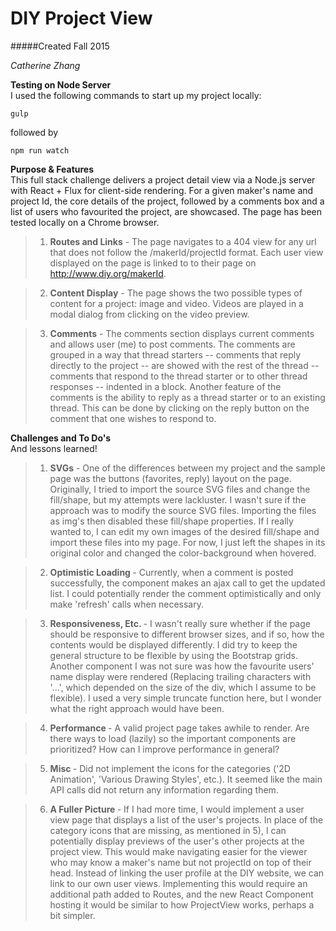 # DIY Project View
#####Created Fall 2015

*Catherine Zhang* <br>

**Testing on Node Server** <br>
I used the following commands to start up my project locally:

```
gulp
```
followed by

```
npm run watch
```

**Purpose & Features** <br>
This full stack challenge delivers a project detail view via a Node.js server with React + Flux for client-side rendering. For a given
maker's name and project Id, the core details of the project, followed by a comments box
and a list of users who favourited the project, are showcased. The page has been tested locally on a Chrome browser. <br>

> 1. <b>Routes and Links</b> - The page navigates to a 404 view for any url that does not follow the
				/makerId/projectId format. Each user view displayed on the page is linked to to their page on
				http://www.diy.org/makerId.

> 2. <b>Content Display</b> - The page shows the two possible types of content for a project: image and video.
				Videos are played in a modal dialog from clicking on the video preview.

> 3. <b>Comments</b> - The comments section displays current comments and allows user (me) to post comments.
				The comments are grouped in a way that thread starters -- comments that reply directly to the project --
				are showed with the rest of the thread -- comments that respond to the thread starter or to other thread responses
				-- indented in a block. Another feature of the comments is the ability to reply as a thread starter or to an existing
				thread. This can be done by clicking on the reply button on the comment that one wishes to respond to.

**Challenges and To Do's** <br>
And lessons learned!

> 1. <b>SVGs</b> - One of the differences between my project and the sample page was the buttons (favorites, reply) layout
				on the page. Originally, I tried to import the source SVG files and change the fill/shape, but my attempts were lackluster.
				I wasn't sure if the approach was to modify the source SVG files. Importing the files as img's then disabled these
				fill/shape properties. If I really wanted to, I can edit my own images of the desired fill/shape and import these
				files into my page. For now, I just left the shapes in its original color and changed the color-background when hovered.

> 2. <b> Optimistic Loading </b> - Currently, when a comment is posted successfully, the component makes an ajax call to
				get the updated list. I could potentially render the comment optimistically and only make 'refresh' calls when necessary.

> 3. <b> Responsiveness, Etc. </b> - I wasn't really sure whether if the page should be responsive to different browser sizes,
				and if so, how the contents would be displayed differently. I did try to keep the general structure to be flexible
				by using the Bootstrap grids. Another component I was not sure was how the favourite users' name display were rendered
				(Replacing trailing characters with '...', which depended on the size of the div, which I assume to be flexible).
				I used a very simple truncate function here, but I wonder what the right approach would have been.

> 4. <b> Performance </b> - A valid project page takes awhile to render. Are there ways to load (lazily) so the important components
				are prioritized? How can I improve performance in general?

> 5. <b> Misc </b> - Did not implement the icons for the categories ('2D Animation', 'Various Drawing Styles', etc.). It seemed
				like the main API calls did not return any information regarding them.

> 6. <b> A Fuller Picture </b> - If I had more time, I would implement a user view page that displays a list of the user's
				projects. In place of the category icons that are missing, as mentioned in 5), I can potentially display previews
				of the user's other projects at the project view. This would make navigating easier for the viewer who may know a maker's
				name but not projectId on top of their head. Instead of linking the user profile at the DIY website, we can link to
				our own user views. Implementing this would require an additional path added to Routes, and the new React Component
				hosting it would be similar to how ProjectView works, perhaps a bit simpler.
